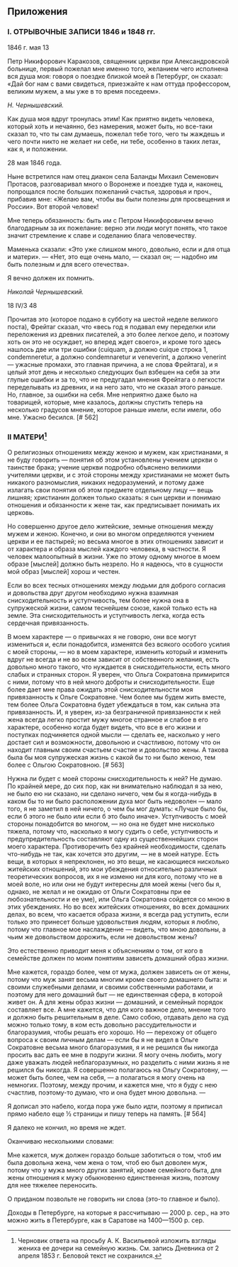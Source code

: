 ## Приложения 

### I. ОТРЫВОЧНЫЕ ЗАПИСИ 1846 и 1848 гг.

1846 г. мая 13

Петр Никифорович Каракозов, священник церкви при Александровской больнице, первый пожелал мне именно того, желанием чего исполнена вся душа моя: говоря о поездке близкой моей в Петербург, он сказал: «Дай бог нам с вами свидеться, приезжайте к нам оттуда профессором, великим мужем, а мы уже в то время поседеем».

*Н. Чернышевский.*

Как душа моя вдруг тронулась этим! Как приятно видеть человека, который хоть и нечаянно, без намерения, может быть, но все-таки сказал то, что ты сам думаешь, пожелал тебе того, чего ты жаждешь и чего почти никто не желает ни себе, ни тебе, особенно в таких летах, как я, и положении.

28 мая 1846 года.

Ныне встретился нам отец диакон села Баланды Михаил Семенович Протасов, разговаривал много о Воронеже и поездке туда и, наконец, попрощался после больших пожеланий счастья, здоровья и проч., прибавив мне: «Желаю вам, чтобы вы были полезны для просвещения и России». Вот второй человек!

Мне теперь обязанность: быть им с Петром Никифоровичем вечно благодарным за их пожелание: верно эти люди могут понять, что такое значит стремление к славе и соделанию блага человечеству.

Маменька сказали: «Это уже слишком много, довольно, если и для отца и матери». — «Нет, это еще очень мало, — сказал он; — надобно им быть полезным и для всего отечества».

Я вечно должен их помнить.

*Николай Чернышевский.*

18 IV/3 48

Прочитав это (которое подано в субботу на шестой неделе великого поста), Фрейтаг сказал, что «весь год я подавал ему переделки или переложения из древних писателей, а это более легкое дело, и поэтому хоть он это не осуждает, но вперед ждет своего», и кроме того здесь нашлось две или три ошибки (cuiquam, a должно cuique строка 1, condemneretur, а должно condemnaretur и veneverint, а должно venerint — ужасные промахи, это главная причина, а не слова Фрейтага), и я целый этот день и несколько следующих был взбешен на себя за эти глупые ошибки и за то, что не предугадал мнения Фрейтага о легкости переделывать из древних, и на него зато, что не сказал этого раньше. Но, главное, за ошибки на себя. Мне неприятно даже было на товарищей, которые, мне казалось, должны спустить теперь на несколько градусов мнение, которое раньше имели, если имели, обо мне. Ужасно бесился. [# 562]

### II МАТЕРИ[^r5631]

[^r5631]: Черновик ответа на просьбу А. К. Васильевой изложить взгляды жениха ее дочери на семейную жизнь. См. запись Дневника от 2 апреля 1853 г. Беловой текст не сохранился.

О религиозных отношениях между женою и мужем, как христианами, я не буду говорить — понятия об этом установлены учением церкви о таинстве брака; учение церкви подробно объяснено великими учителями церкви, и с этой стороны между христианами не может быть никакого разномыслия, никаких недоразумений, и потому даже излагать свои понятия об этом предмете отдельному лицу — вещь лишняя; христианин должен только сказать: я сын церкви и понимаю отношения и обязанности к жене так, как предписывает понимать их церковь.

Но совершенно другое дело житейские, земные отношения между мужем и женою. Конечно, и они во многом определяются учением церкви и ее пастырей; но весьма многое в этих отношениях зависит и от характера и образа мыслей каждого человека, в частности. Я человек малоопытный в жизни. Уже по этому одному многое в моем образе \[мыслей\] должно быть незрело. Но я надеюсь, что в сущности мой образ \[мыслей\] хорош и честен.

Если во всех тесных отношениях между людьми для доброго согласия и довольства друг другом необходимо нужна взаимная снисходительность и уступчивость, тем более нужна она в супружеской жизни, самом теснейшем союзе, какой только есть на земле. Эта снисходительность и уступчивость легка, когда есть сердечная привязанность.

В моем характере — о привычках я не говорю, они все могут измениться и, если понадобится, изменятся без всякого особого усилия с моей стороны, — но в моем характере, изменить который и изменить вдруг не всегда и не во всем зависит от собственного желания, есть довольно много такого, что нуждается в снисходительности, есть много слабых и странных сторон. Я уверен, что Ольга Сократовна примирится с ними, потому что в ней много доброты и снисходительности. Еще более дает мне права ожидать этой снисходительности моя привязанность к Ольге Сократовне. Чем более мы будем жить вместе, тем более Ольга Сократовна будет убеждаться в том, как сильна эта привязанность. И, я уверен, из-за безграничной привязанности к ней жена всегда легко простит мужу многое странное и слабое в его характере, особенно когда будет видеть, что все в его жизни и поступках подчиняется одной мысли — сделать ее, насколько у него достает сил и возможности, довольною и счастливою, потому что он находит главным своим счастьем счастие и довольство жены. А такова была бы моя супружеская жизнь с какой бы то ни было женою, тем более с Ольгою Сократовною. [# 563]

Нужна ли будет с моей стороны снисходительность к ней? Не думаю. По крайней мере, до сих пор, как ни внимательно наблюдал я за нею, не было ею ни сказано, ни сделано ничего, чем бы я когда-нибудь в каком бы то ни было расположении духа мог быть недоволен — мало того, я не заметил в ней ничего, о чем бы мог думать: «Лучше было бы, если б этого не было или если б это было иначе». Уступчивость с моей стороны понадобится во многом, — но она не будет мне нисколько тяжела, потому что, насколько я могу судить о себе, уступчивость и предупредительность составляют одну из существеннейших сторон моего характера. Противоречить без крайней необходимости, сделать что-нибудь не так, как хочется это другим, — не в моей натуре. Есть вещи, в которых я непреклонен, но это вещи, не касающиеся нисколько житейских отношений, это мои убеждения относительно различных теоретических вопросов, их я не изменю ни для кого, потому что не в моей воле, но или они не будут интересны для моей жены (чего бы я, однако, не желал и не ожидаю от Ольги Сократовны при ее любознательности и ее уме), или Ольга Сократовна сойдется со мною в этих убеждениях. Но во всех житейских отношениях, во всех домашних делах, во всем, что касается образа жизни, я всегда рад уступить, если только это принесет больше удовольствия людям, которых я люблю, потому что главное мое наслаждение — видеть, что мною довольны, а чьим же довольством дорожить, если не довольством жены?

Это естественно приводит меня к объяснениям о том, от кого в семействе должен по моим понятиям зависеть домашний образ жизни.

Мне кажется, гораздо более, чем от мужа, должен зависеть он от жены, потому что муж занят весьма многим кроме своего домашнего быта: и своими служебными делами, и своими собственными работами, и поэтому для него домашний быт — не единственная сфера, в которой живет он. А для жены образ жизни — домашний, и семейный порядок составляет все. А мне кажется, что для кого важное дело, мнение того и должно быть решительным в деле. Само собою, отдавать дело на суд можно только тому, в ком есть довольно рассудительности и благоразумия, чтобы решать его хорошо. Но — перехожу от общего вопроса к своим личным делам — если бы я не видел в Ольге Сократовне весьма много благоразумия, я и не решился бы никогда просить вас дать ее мне в подруги жизни. Я могу очень любить, могу даже уважать людей неблагоразумных, но разделить с ними жизнь я не решился бы никогда. Я совершенно полагаюсь на Ольгу Сократовну, — может быть более, чем на себя, — а полагаться я могу очень на немногих. Поэтому, между прочим, и кажется мне, что я буду с нею счастлив, поэтому-то думаю, что и она будет мною довольна. — 

Я дописал это набело, когда пора уже было идти, поэтому я приписал прямо набело еще ½ страницы и пишу теперь на память. [# 564]

Я далеко не кончил, но время не ждет.

Оканчиваю несколькими словами:

Мне кажется, муж должен гораздо больше заботиться о том, чтоб им была довольна жена, чем жена о том, чтоб ею был доволен муж, потому что у мужа много других занятий, кроме семейного быта, для жены отношения к мужу обыкновенно единственная жизнь, поэтому для нее тяжелее переносить.

О приданом позвольте не говорить ни слова (это-то главное и было).

Доходы в Петербурге, на которые я рассчитываю — 2000 р. сер., на это можно жить в Петербурге, как в Саратове на 1400—1500 р. сер.